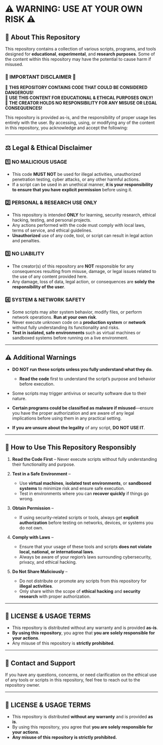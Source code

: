 # ⚠ WARNING: USE AT YOUR OWN RISK ⚠

## 📌 About This Repository
This repository contains a collection of various scripts, programs, and tools designed for **educational**, **experimental**, and **research purposes**. Some of the content within this repository may have the potential to cause harm if misused.

### 🚨 IMPORTANT DISCLAIMER 🚨

🛑 **THIS REPOSITORY CONTAINS CODE THAT COULD BE CONSIDERED DANGEROUS!**  
🛑 **USE THIS CONTENT FOR EDUCATIONAL & ETHICAL PURPOSES ONLY!**  
🛑 **THE CREATOR HOLDS NO RESPONSIBILITY FOR ANY MISUSE OR LEGAL CONSEQUENCES!**

This repository is provided as-is, and the responsibility of proper usage lies entirely with the user. By accessing, using, or modifying any of the content in this repository, you acknowledge and accept the following:

---

## ⚖ Legal & Ethical Disclaimer

### 1️⃣ **NO MALICIOUS USAGE**  
- This code **MUST NOT** be used for illegal activities, unauthorized penetration testing, cyber attacks, or any other harmful actions.
- If a script can be used in an unethical manner, **it is your responsibility to ensure that you have explicit permission** before using it.

### 2️⃣ **PERSONAL & RESEARCH USE ONLY**  
- This repository is intended **ONLY** for learning, security research, ethical hacking, testing, and personal projects.
- Any actions performed with the code must comply with local laws, terms of service, and ethical guidelines.
- **Unauthorized** use of any code, tool, or script can result in legal action and penalties.

### 3️⃣ **NO LIABILITY**  
- The creator(s) of this repository are **NOT** responsible for any consequences resulting from misuse, damage, or legal issues related to the use of any content provided here.
- Any damage, loss of data, legal action, or consequences are **solely the responsibility of the user**.

### 4️⃣ **SYSTEM & NETWORK SAFETY**  
- Some scripts may alter system behavior, modify files, or perform network operations. **Run at your own risk**.
- Never execute unknown code on a **production system** or **network** without fully understanding its functionality and risks.
- **Test in isolated, safe environments** such as virtual machines or sandboxed systems before running on a live environment.

---

## ⚠ Additional Warnings

- **DO NOT run these scripts unless you fully understand what they do.**
  - **Read the code** first to understand the script’s purpose and behavior before execution.
  
- Some scripts may trigger antivirus or security software due to their nature.
  
- **Certain programs could be classified as malware if misused**—ensure you have the proper authorization and are aware of any legal implications before using them in any practical setting.

- **If you are unsure about the legality** of any script, **DO NOT USE IT**.

---

## 🔧 How to Use This Repository Responsibly

1. **Read the Code First** – Never execute scripts without fully understanding their functionality and purpose.
  
2. **Test in a Safe Environment** – 
   - Use **virtual machines**, **isolated test environments**, or **sandboxed systems** to minimize risk and ensure safe execution.
   - Test in environments where you can **recover quickly** if things go wrong.

3. **Obtain Permission** – 
   - If using security-related scripts or tools, always get **explicit authorization** before testing on networks, devices, or systems you do not own.
  
4. **Comply with Laws** – 
   - Ensure that your usage of these tools and scripts **does not violate local, national, or international laws**.
   - Always be aware of your region’s laws surrounding cybersecurity, privacy, and ethical hacking.

5. **Do Not Share Maliciously** – 
   - Do not distribute or promote any scripts from this repository for **illegal activities**.
   - Only share within the scope of **ethical hacking** and **security research** with proper authorization.

---

## 📜 LICENSE & USAGE TERMS

- This repository is distributed without any warranty and is provided **as-is**.
- **By using this repository**, you agree that **you are solely responsible for your actions**.
- Any misuse of this repository is **strictly prohibited**.

---

## 👥 Contact and Support

If you have any questions, concerns, or need clarification on the ethical use of any tools or scripts in this repository, feel free to reach out to the repository owner.

---

## **📜 LICENSE & USAGE TERMS**  
- This repository is distributed **without any warranty** and is provided **as is**.  
- By using this repository, you agree that **you are solely responsible for your actions**.  
- **Any misuse of this repository is strictly prohibited.**  
